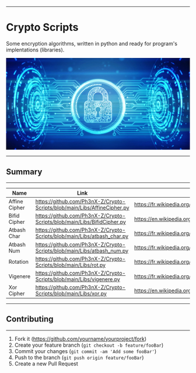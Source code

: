 
----------------------------
# Crypto Scripts
Some encryption algorithms, written in python and ready for program's implentations (libraries).

![](image.jpg)

--------------

## Summary

----------------------------------------------------------------


| Name | Link | Source |
|------|------|--------|
|Affine Cipher | https://github.com/Ph3nX-Z/Crypto-Scripts/blob/main/Libs/AffineCipher.py | https://fr.wikipedia.org/wiki/Chiffre_affine |
|Bifid Cipher | https://github.com/Ph3nX-Z/Crypto-Scripts/blob/main/Libs/BifidCipher.py | https://en.wikipedia.org/wiki/Bifid_cipher|
|Atbash Char | https://github.com/Ph3nX-Z/Crypto-Scripts/blob/main/Libs/atbash_char.py | https://fr.wikipedia.org/wiki/Atbash |
|Atbash Num | https://github.com/Ph3nX-Z/Crypto-Scripts/blob/main/Libs/atbash_num.py| https://fr.wikipedia.org/wiki/Atbash|
|Rotation | https://github.com/Ph3nX-Z/Crypto-Scripts/blob/main/Libs/rot.py | https://fr.wikipedia.org/wiki/Chiffrement_par_d%C3%A9calage |
| Vigenere |https://github.com/Ph3nX-Z/Crypto-Scripts/blob/main/Libs/vigenere.py |https://fr.wikipedia.org/wiki/Chiffre_de_Vigen%C3%A8re|
|Xor Cipher | https://github.com/Ph3nX-Z/Crypto-Scripts/blob/main/Libs/xor.py |https://en.wikipedia.org/wiki/XOR_cipher|


--------------------------

## Contributing

------------------------------------------------------------------------------------

1. Fork it (<https://github.com/yourname/yourproject/fork>)
2. Create your feature branch (`git checkout -b feature/fooBar`)
3. Commit your changes (`git commit -am 'Add some fooBar'`)
4. Push to the branch (`git push origin feature/fooBar`)
5. Create a new Pull Request